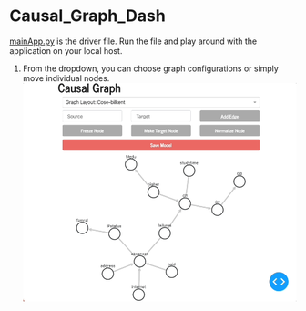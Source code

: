 # Causal_Graph_Dash
[mainApp.py](mainApp.py) is the driver file. Run the file and play around with the application on your local host.

1) From the dropdown, you can choose graph configurations or simply move individual nodes.
![](gifs/causalGif_1.gif)

